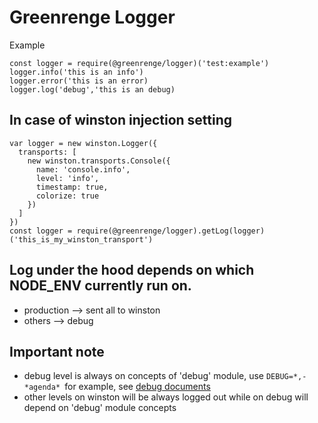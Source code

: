 # Greenrenge Logger
Example 
```
const logger = require(@greenrenge/logger)('test:example')
logger.info('this is an info')
logger.error('this is an error)
logger.log('debug','this is an debug)
```

## In case of winston injection setting
```
var logger = new winston.Logger({
  transports: [
    new winston.transports.Console({
      name: 'console.info',
      level: 'info',
      timestamp: true,
      colorize: true
    })
  ]
})
const logger = require(@greenrenge/logger).getLog(logger)('this_is_my_winston_transport')
```

## Log under the hood depends on which NODE_ENV currently run on.
* production --> sent all to winston
* others --> debug

## Important note
* debug level is always on concepts of 'debug' module, use ```DEBUG=*,-*agenda* ```for example, see [debug documents](https://github.com/visionmedia/debug)
* other levels on winston will be always logged out while on debug will depend on 'debug' module concepts

